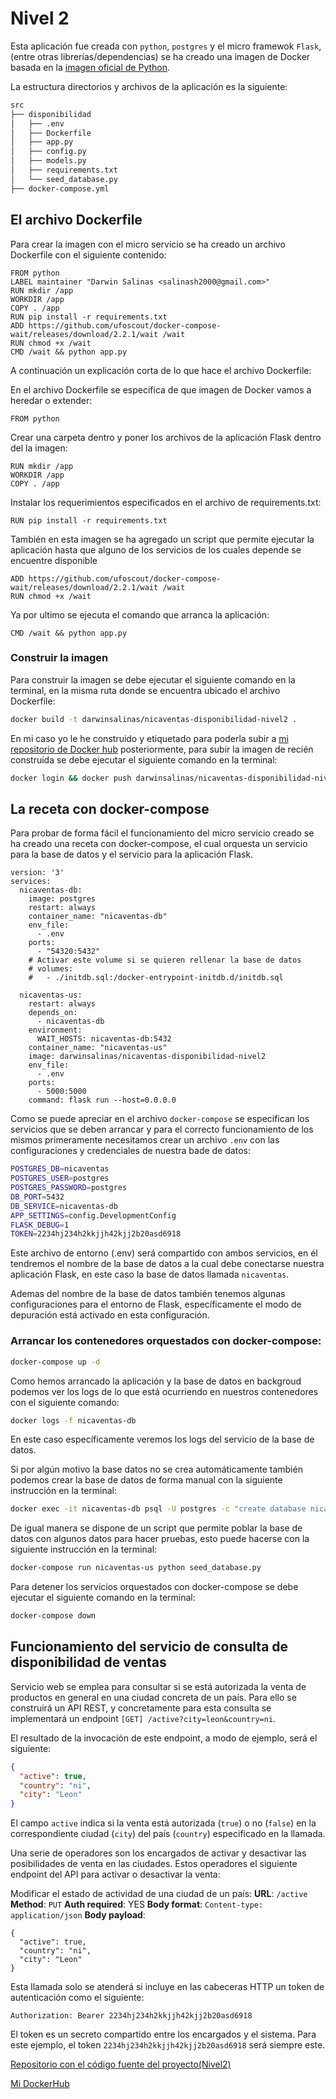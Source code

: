 # Nivel 2
Esta aplicación fue creada con `python`, `postgres` y el micro framewok `Flask`, (entre otras librerías/dependencias) se ha creado una imagen de Docker basada en la [imagen oficial de Python](https://hub.docker.com/_/python).

La estructura directorios y archivos de la aplicación es la siguiente:
```bash
src
├── disponibilidad
│   ├── .env
│   ├── Dockerfile
│   ├── app.py
│   ├── config.py
│   ├── models.py
│   ├── requirements.txt
│   └── seed_database.py
├── docker-compose.yml
```

## El archivo Dockerfile
Para crear la imagen con el micro servicio se ha creado un archivo Dockerfile con el siguiente contenido:

```Docker
FROM python
LABEL maintainer "Darwin Salinas <salinash2000@gmail.com>"
RUN mkdir /app
WORKDIR /app
COPY . /app
RUN pip install -r requirements.txt
ADD https://github.com/ufoscout/docker-compose-wait/releases/download/2.2.1/wait /wait
RUN chmod +x /wait
CMD /wait && python app.py
```
A continuación un explicación corta de lo que hace el archivo Dockerfile:

En el archivo Dockerfile se especifica de que imagen de Docker vamos a heredar o extender:

```
FROM python
```

Crear una carpeta dentro y poner los archivos de la aplicación Flask dentro del la imagen:
```
RUN mkdir /app
WORKDIR /app
COPY . /app
```

Instalar los requerimientos especificados en el archivo de requirements.txt:
```
RUN pip install -r requirements.txt
```

También en esta imagen se ha agregado un script que permite ejecutar la aplicación hasta que alguno de los servicios de los cuales depende se encuentre disponible

```
ADD https://github.com/ufoscout/docker-compose-wait/releases/download/2.2.1/wait /wait
RUN chmod +x /wait
```

Ya por ultimo se ejecuta el comando que arranca la aplicación:
```
CMD /wait && python app.py
```

### Construir la imagen

Para construir la imagen se debe ejecutar el siguiente comando en la terminal, en la misma ruta donde se encuentra ubicado el archivo Dockerfile:
```bash
docker build -t darwinsalinas/nicaventas-disponibilidad-nivel2 .
```
En mi caso yo le he construido y etiquetado para poderla subir a [mi repositorio de Docker hub](https://cloud.docker.com/u/darwinsalinas/repository/list) posteriormente, para subir la imagen de recién construida se debe ejecutar el siguiente comando en la terminal:
```bash
docker login && docker push darwinsalinas/nicaventas-disponibilidad-nivel2
```


## La receta con docker-compose
Para probar de forma fácil el funcionamiento del micro servicio creado se ha creado una receta con docker-compose, el cual orquesta un servicio para la base de datos y el servicio para la aplicación Flask.

```docker
version: '3'
services:
  nicaventas-db:
    image: postgres
    restart: always
    container_name: "nicaventas-db"
    env_file:
      - .env
    ports:
      - "54320:5432"
    # Activar este volume si se quieren rellenar la base de datos
    # volumes:
    #   - ./initdb.sql:/docker-entrypoint-initdb.d/initdb.sql

  nicaventas-us:
    restart: always
    depends_on:
      - nicaventas-db
    environment:
      WAIT_HOSTS: nicaventas-db:5432
    container_name: "nicaventas-us"
    image: darwinsalinas/nicaventas-disponibilidad-nivel2
    env_file:
      - .env
    ports:
      - 5000:5000
    command: flask run --host=0.0.0.0
```

Como se puede apreciar en el archivo `docker-compose` se especifican los servicios que se deben arrancar y para el correcto funcionamiento de los mismos  primeramente necesitamos crear un archivo `.env` con las configuraciones y credenciales de nuestra bade de datos:

```bash
POSTGRES_DB=nicaventas
POSTGRES_USER=postgres
POSTGRES_PASSWORD=postgres
DB_PORT=5432
DB_SERVICE=nicaventas-db
APP_SETTINGS=config.DevelopmentConfig
FLASK_DEBUG=1
TOKEN=2234hj234h2kkjjh42kjj2b20asd6918
```
Este archivo de entorno (.env) será compartido con ambos servicios, en él tendremos el nombre de la base de datos a la cual debe conectarse nuestra aplicación Flask, en este caso la base de datos llamada `nicaventas`.

Ademas del nombre de la base de datos también tenemos algunas configuraciones para el entorno de Flask, específicamente el modo de depuración está activado en esta configuración.


### Arrancar los contenedores orquestados con docker-compose:
```bash
docker-compose up -d
```

Como hemos arrancado la aplicación y la base de datos en backgroud podemos ver los logs de lo que está ocurriendo en nuestros contenedores con el siguiente comando:

```bash
docker logs -f nicaventas-db
```
En este caso específicamente veremos los logs del servicio de la base de datos.

Si por algún motivo la base datos no se crea automáticamente también podemos crear la base de datos de forma manual con la siguiente instrucción en la terminal:

```bash
docker exec -it nicaventas-db psql -U postgres -c "create database nicaventas"
```

De igual manera se dispone de un script que permite poblar la base de datos con algunos datos para hacer pruebas, esto puede hacerse con la siguiente instrucción en la terminal:

```bash
docker-compose run nicaventas-us python seed_database.py
```

Para detener los servicios orquestados con docker-compose se debe ejecutar el siguiente comando en la terminal:
```bash
docker-compose down
```

## Funcionamiento del servicio de consulta de disponibilidad de ventas

Servicio web se emplea para consultar si se está autorizada la venta de productos en general en una ciudad concreta de un país. Para ello se construirá un API REST, y concretamente para esta consulta se implementará un endpoint `[GET] /active?city=leon&country=ni`.

El resultado de la invocación de este endpoint, a modo de ejemplo, será el siguiente:

```json
{
  "active": true,
  "country": "ni",
  "city": "Leon"
}
```


El campo `active` indica si la venta está autorizada (`true`) o no (`false`) en la correspondiente ciudad (`city`) del país (`country`) especificado en la llamada.

Una serie de operadores son los encargados de activar y desactivar las posibilidades de venta en las ciudades. Estos operadores el siguiente endpoint del API para activar o desactivar la venta:


Modificar el estado de actividad de una ciudad de un país:
**URL**: `/active`
**Method**: `PUT`
**Auth required**: YES
**Body format**: `Content-type: application/json`
**Body payload**:
```
{
  "active": true,
  "country": "ni",
  "city": "Leon"
}
```


Esta llamada solo se atenderá si incluye en las cabeceras HTTP un token de autenticación como el siguiente:

`Authorization: Bearer 2234hj234h2kkjjh42kjj2b20asd6918`

El token es un secreto compartido entre los encargados y el sistema. Para este ejemplo, el token `2234hj234h2kkjjh42kjj2b20asd6918` será siempre este.

[Repositorio con el código fuente del proyecto(Nivel2)](https://github.com/darwinsalinas/nicaventas/tree/master/Nivel2/src)


[Mi DockerHub](https://hub.docker.com/u/darwinsalinas)







